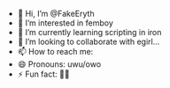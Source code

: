 - 👋 Hi, I’m @FakeEryth
- 👀 I’m interested in femboy
- 🌱 I’m currently learning scripting in iron
- 💞️ I’m looking to collaborate with egirl...
- 📫 How to reach me: 
- 😄 Pronouns: uwu/owo
- ⚡ Fun fact: 🦶🦶

<!---
FakeEryth/FakeEryth is a ✨ special ✨ repository because its `README.md` (this file) appears on your GitHub profile.
You can click the Preview link to take a look at your changes.
--->
